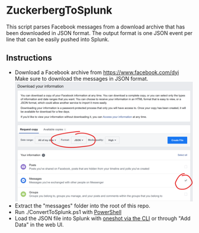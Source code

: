 # ZuckerbergToSplunk

This script parses Facebook messages from a download archive that has been downloaded in JSON format. The output format is one JSON event per line that can be easily pushed into Splunk.

## Instructions
 * Download a Facebook archive from https://www.facebook.com/dyi  
 Make sure to download the messages in JSON format.  
 ![dyi example](images/dyi.png)
 * Extract the "messages" folder into the root of this repo.
 * Run ./ConvertToSplunk.ps1 with [PowerShell](https://github.com/PowerShell/PowerShell)
 * Load the JSON file into Splunk with [oneshot via the CLI](https://docs.splunk.com/Documentation/Splunk/8.0.4/Data/MonitorfilesanddirectoriesusingtheCLI) or through "Add Data" in the web UI.